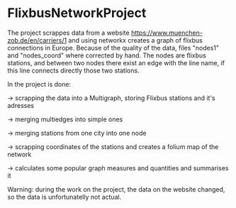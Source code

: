 # FlixbusNetworkProject

The project scrappes data from a website https://www.muenchen-zob.de/en/carriers/1 and using networkx creates a graph of flixbus connections in Europe. 
Because of the quality of the data, files "nodes1" and "nodes_coord" where corrected by hand. The nodes are flixbus stations, and between two nodes there exist
an edge with the line name, if this line connects directly those two stations.

In the project is done:

-> scrapping the data into a Multigraph, storing Flixbus stations and it's adresses   

-> merging multiedges into simple ones   

-> merging stations from one city into one node   

-> scrapping coordinates of the stations and creates a folium map of the network   

-> calculates some popular graph measures and quantities and summarises it   


      

Warning: during the work on the project, the data on the website changed, so the data is unfortunatelly not actual.
